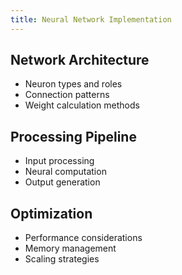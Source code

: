 ```yaml
---
title: Neural Network Implementation
---
```


## Network Architecture
- Neuron types and roles
- Connection patterns
- Weight calculation methods

## Processing Pipeline
- Input processing
- Neural computation
- Output generation

## Optimization
- Performance considerations
- Memory management
- Scaling strategies 